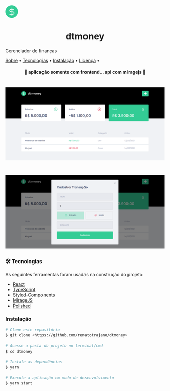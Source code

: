 
<img src='./public/favicon.png'>

<h1 align="center">dtmoney</h1>
<p>Gerenciador de finanças</p>

<p>
 <a href="#sobre">Sobre</a> •
 <a href="#tecnologias">Tecnologias</a> • 
 <a href="#instalacao">Instalação</a> • 
 <a href="#licenca">Licença</a> • 
</p>

<h4 align="center"> 
	🚧  aplicação somente com frontend... api com miragejs  🚧
</h4>

<h1 align="center">
  <img alt="dtmoney" src="./src/assets/banner1.png" />
</h1>

<h1 align="center">
  <img alt="dtmoney" src="./src/assets/banner2.png" />
</h1>

### 🛠 Tecnologias

As seguintes ferramentas foram usadas na construção do projeto:

- [React](https://pt-br.reactjs.org/)
- [TypeScript](https://www.typescriptlang.org/)
- [Styled-Components](https://styled-components.com/)
- [MirageJS](https://miragejs.com/)
- [Polished](https://polished.js.org/)

### Instalação

```bash
# Clone este repositório
$ git clone <https://github.com/renatotrajano/dtmoney>

# Acesse a pasta do projeto no terminal/cmd
$ cd dtmoney

# Instale as dependências
$ yarn

# Execute a aplicação em modo de desenvolvimento
$ yarn start

```


